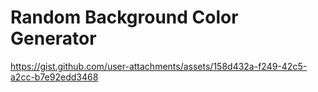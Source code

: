# Random Background Color Generator

https://gist.github.com/user-attachments/assets/158d432a-f249-42c5-a2cc-b7e92edd3468